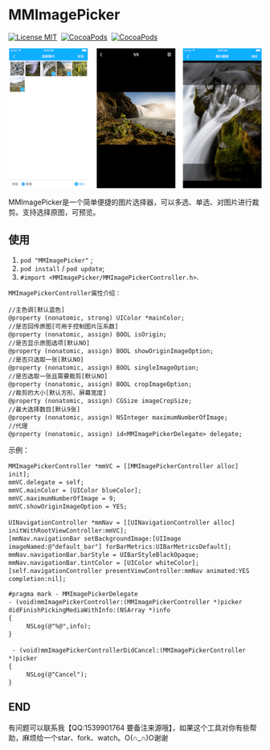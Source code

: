 # MMImagePicker

[![License MIT](https://img.shields.io/badge/license-MIT-green.svg?style=flat)](https://raw.githubusercontent.com/dexianyinjiu/MMImagePicker/master/LICENSE)&nbsp;
[![CocoaPods](http://img.shields.io/cocoapods/v/MMImagePicker.svg?style=flat)](http://cocoapods.org/pods/MMImagePicker)&nbsp;
[![CocoaPods](http://img.shields.io/cocoapods/p/MMImagePicker.svg?style=flat)](http://cocoapods.org/pods/MMImagePicker)&nbsp;

![MMImagePicker](MMImagePicker.png)

MMImagePicker是一个简单便捷的图片选择器，可以多选、单选、对图片进行裁剪。支持选择原图，可预览。


## 使用

1. `pod "MMImagePicker"` ;
2. `pod install` / `pod update`;
3. `#import <MMImagePicker/MMImagePickerController.h>`.

```objc
MMImagePickerController属性介绍：
   
//主色调[默认蓝色]
@property (nonatomic, strong) UIColor *mainColor;
//是否回传原图[可用于控制图片压系数]
@property (nonatomic, assign) BOOL isOrigin;
//是否显示原图选项[默认NO]
@property (nonatomic, assign) BOOL showOriginImageOption;
//是否只选取一张[默认NO]
@property (nonatomic, assign) BOOL singleImageOption;
//是否选取一张且需要裁剪[默认NO]
@property (nonatomic, assign) BOOL cropImageOption;
//裁剪的大小[默认方形、屏幕宽度]
@property (nonatomic, assign) CGSize imageCropSize;
//最大选择数目[默认9张]
@property (nonatomic, assign) NSInteger maximumNumberOfImage;
//代理
@property (nonatomic, assign) id<MMImagePickerDelegate> delegate;
```

  
示例：

```objc
MMImagePickerController *mmVC = [[MMImagePickerController alloc] init];
mmVC.delegate = self;   
mmVC.mainColor = [UIColor blueColor];  
mmVC.maximumNumberOfImage = 9; 
mmVC.showOriginImageOption = YES;

UINavigationController *mmNav = [[UINavigationController alloc] initWithRootViewController:mmVC];
[mmNav.navigationBar setBackgroundImage:[UIImage imageNamed:@"default_bar"] forBarMetrics:UIBarMetricsDefault];
mmNav.navigationBar.barStyle = UIBarStyleBlackOpaque;
mmNav.navigationBar.tintColor = [UIColor whiteColor];
[self.navigationController presentViewController:mmNav animated:YES completion:nil];
```
```objc
#pragma mark - MMImagePickerDelegate
- (void)mmImagePickerController:(MMImagePickerController *)picker didFinishPickingMediaWithInfo:(NSArray *)info
{
     NSLog(@"%@",info);
}

 - (void)mmImagePickerControllerDidCancel:(MMImagePickerController *)picker
{
     NSLog(@"Cancel");
}
```

## END

有问题可以联系我【QQ:1539901764 要备注来源哦】，如果这个工具对你有些帮助，麻烦给一个star、fork、watch。O(∩_∩)O谢谢


